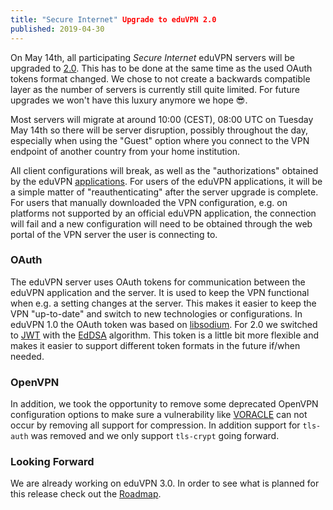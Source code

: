 ```yaml
---
title: "Secure Internet" Upgrade to eduVPN 2.0
published: 2019-04-30
---
```


On May 14th, all participating _Secure Internet_ eduVPN servers will be 
upgraded to [2.0](eduvpn-server-2-0.html). This has to be done at the same time 
as the used OAuth tokens format changed. We chose to not create a backwards 
compatible layer as the number of servers is currently still quite limited. For 
future upgrades we won't have this luxury anymore we hope 😎.

Most servers will migrate at around 10:00 (CEST), 08:00 UTC on Tuesday May 
14th so there will be server disruption, possibly throughout the day, 
especially when using the "Guest" option where you connect to the VPN endpoint
of another country from your home institution.

All client configurations will break, as well as the "authorizations" obtained
by the eduVPN [applications](apps.html). For users of the eduVPN applications, 
it will be a simple matter of "reauthenticating" after the server upgrade is 
complete. For users that manually downloaded the VPN configuration, e.g. on 
platforms not supported by an official eduVPN application, the connection will
fail and a new configuration will need to be obtained through the web portal
of the VPN server the user is connecting to. 

### OAuth

The eduVPN server uses OAuth tokens for communication between the eduVPN 
application and the server. It is used to keep the VPN functional when e.g. a 
setting changes at the server. This makes it easier to keep the VPN "up-to-date"
and switch to new technologies or configurations. In eduVPN 1.0 the OAuth 
token was based on [libsodium](https://libsodium.org/). For 2.0 we switched to
[JWT](https://en.wikipedia.org/wiki/JSON_Web_Token) with the 
[EdDSA](https://tools.ietf.org/html/rfc8037) algorithm. This token is a little 
bit more flexible and makes it easier to support different token formats in the 
future if/when needed.

### OpenVPN

In addition, we took the opportunity to remove some deprecated OpenVPN 
configuration options to make sure a vulnerability like 
[VORACLE](https://openvpn.net/security-advisory/the-voracle-attack-vulnerability/) 
can not occur by removing all support for compression. In addition support for
`tls-auth` was removed and we only support `tls-crypt` going forward.

### Looking Forward

We are already working on eduVPN 3.0. In order to see what is planned for this
release check out the 
[Roadmap](https://github.com/eduvpn/documentation/blob/master/ROADMAP.md).
